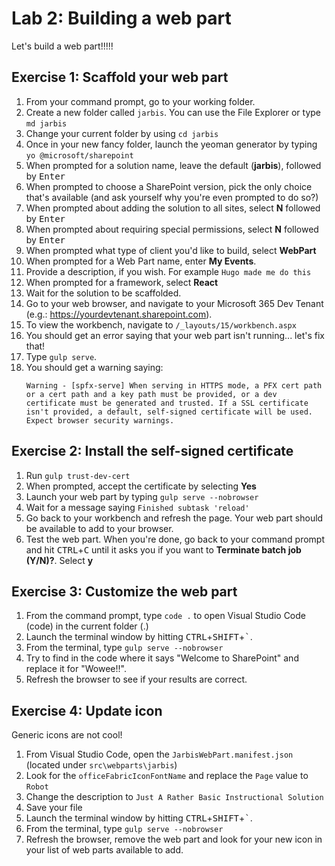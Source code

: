 # Lab 2: Building a web part

Let's build a web part!!!!!

## Exercise 1: Scaffold your web part

1. From your command prompt, go to your working folder. 
1. Create a new folder called `jarbis`. You can use the File Explorer or type `md jarbis`
1. Change your current folder by using `cd jarbis`
1. Once in your new fancy folder, launch the yeoman generator by typing `yo @microsoft/sharepoint`
1. When prompted for a solution name, leave the default (**jarbis**), followed by <kbd>Enter</kbd>
1. When prompted to choose a SharePoint version, pick the only choice that's available (and ask yourself why you're even prompted to do so?)
1. When prompted about adding the solution to all sites, select **N** followed by <kbd>Enter</kbd>
1. When prompted about requiring special permissions, select **N** followed by <kbd>Enter</kbd>
1. When prompted what type of client you'd like to build, select **WebPart**
1. When prompted for a Web Part name, enter **My Events**. 
1. Provide a description, if you wish. For example `Hugo made me do this`
1. When prompted for a framework, select **React**
1. Wait for the solution to be scaffolded.
1. Go to your web browser, and navigate to your Microsoft 365 Dev Tenant (e.g.: https://yourdevtenant.sharepoint.com).
1. To view the workbench, navigate to `/_layouts/15/workbench.aspx`
1. You should get an error saying that your web part isn't running... let's fix that! 
1. Type `gulp serve`.
1. You should get a warning saying:
    ```
    Warning - [spfx-serve] When serving in HTTPS mode, a PFX cert path or a cert path and a key path must be provided, or a dev certificate must be generated and trusted. If a SSL certificate isn't provided, a default, self-signed certificate will be used. Expect browser security warnings.
    ```

## Exercise 2: Install the self-signed certificate

1. Run `gulp trust-dev-cert`
1. When prompted, accept the certificate by selecting **Yes**
1. Launch your web part by typing `gulp serve --nobrowser`
1. Wait for a message saying `Finished subtask 'reload'`
1. Go back to your workbench and refresh the page. Your web part should be available to add to your browser.
1. Test the web part. When you're done, go back to your command prompt and hit <kbd>CTRL</kbd>+<kbd>C</kbd> until it asks you if you want to **Terminate batch job (Y/N)?**. Select **y**

## Exercise 3: Customize the web part

1. From the command prompt, type `code .` to open Visual Studio Code (code) in the current folder (.)
1. Launch the terminal window by hitting <kbd>CTRL</kbd>+<kbd>SHIFT</kbd>+<kbd>`</kbd>.
1. From the terminal, type `gulp serve --nobrowser`
1. Try to find in the code where it says "Welcome to SharePoint" and replace it for "Wowee!!".
1. Refresh the browser to see if your results are correct.

## Exercise 4: Update icon

Generic icons are not cool!

1. From Visual Studio Code, open the `JarbisWebPart.manifest.json` (located under `src\webparts\jarbis`)
1. Look for the `officeFabricIconFontName` and replace the `Page` value to `Robot`
1. Change the description to `Just A Rather Basic Instructional Solution`
1. Save your file
1. Launch the terminal window by hitting <kbd>CTRL</kbd>+<kbd>SHIFT</kbd>+<kbd>`</kbd>.
1. From the terminal, type `gulp serve --nobrowser`
1. Refresh the browser, remove the web part and look for your new icon in your list of web parts available to add.